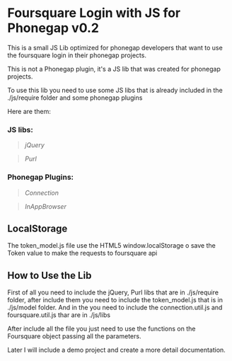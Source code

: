 # Foursquare Login with JS for Phonegap v0.2
This is a small JS Lib optimized for phonegap developers that want to use the foursquare login in their phonegap projects.

This is not a Phonegap plugin, it's a JS lib that was created for phonegap projects.

To use this lib you need to use some JS libs that is already included in the ./js/require folder and some phonegap plugins

Here are them:

### JS libs:
> *jQuery*

> *Purl*

### Phonegap Plugins:
> *Connection*

> *InAppBrowser*

## LocalStorage

The token_model.js file use the HTML5 window.localStorage o save the Token value to make the requests to foursquare api

## How to Use the Lib

First of all you need to include the jQuery, Purl libs that are in ./js/require folder,
after include them you need to include the token_model.js that is in ./js/model folder.
And in the you need to include the connection.util.js and foursquare.util.js thar are in ./js/libs

After include all the file you just need to use the functions on the Foursquare object passing all the parameters.

Later I will include a demo project and create a more detail documentation.
